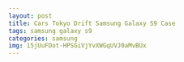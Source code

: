 ```yaml
---
layout: post
title: Cars Tokyo Drift Samsung Galaxy S9 Case
tags: samsung galaxy s9
categories: samsung
img: 15jUuFDot-HPSGiVjYvXWGqUVJ0aMvBUx
---
```

